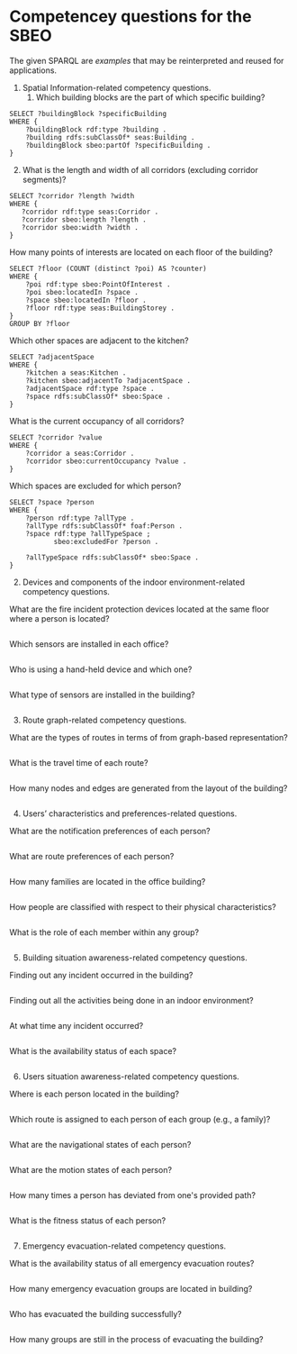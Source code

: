 # Competencey questions for the SBEO

The given SPARQL are _examples_ that may be reinterpreted and reused for applications.

1. Spatial Information-related competency questions.
	1. Which building blocks are the part of which specific building?   
```
SELECT ?buildingBlock ?specificBuilding
WHERE {
    ?buildingBlock rdf:type ?building .
    ?building rdfs:subClassOf* seas:Building .
    ?buildingBlock sbeo:partOf ?specificBuilding . 
}
```
2. What is the length and width of all corridors (excluding corridor segments)?  
 
 ```
SELECT ?corridor ?length ?width 
WHERE {
    ?corridor rdf:type seas:Corridor .
    ?corridor sbeo:length ?length . 
    ?corridor sbeo:width ?width . 
}
 ```
    
How many points of interests are located on each floor of the building?   
```
SELECT ?floor (COUNT (distinct ?poi) AS ?counter) 
WHERE {
    ?poi rdf:type sbeo:PointOfInterest .
    ?poi sbeo:locatedIn ?space . 
    ?space sbeo:locatedIn ?floor . 
    ?floor rdf:type seas:BuildingStorey .
}
GROUP BY ?floor 
```
    
Which other spaces are adjacent to the kitchen?   
```
SELECT ?adjacentSpace
WHERE {
    ?kitchen a seas:Kitchen .
    ?kitchen sbeo:adjacentTo ?adjacentSpace . 
    ?adjacentSpace rdf:type ?space . 
    ?space rdfs:subClassOf* sbeo:Space .
}
```

What is the current occupancy of all corridors?  
```
SELECT ?corridor ?value
WHERE {
    ?corridor a seas:Corridor .
    ?corridor sbeo:currentOccupancy ?value . 
}
```

Which spaces are excluded for which person?   
```
SELECT ?space ?person
WHERE {
    ?person rdf:type ?allType . 
    ?allType rdfs:subClassOf* foaf:Person . 
    ?space rdf:type ?allTypeSpace ;
           sbeo:excludedFor ?person . 

    ?allTypeSpace rdfs:subClassOf* sbeo:Space .
}
```





2. Devices and components of the indoor environment-related competency questions.

What are the fire incident protection devices located at the same floor where a person is located?  
```
```

Which sensors are installed in each office?   
```
```

Who is using a hand-held device and which one?  
```
```

What type of sensors are installed in the building?   
```
```




3. Route graph-related competency questions.

What are the types of routes in terms of from graph-based representation?   
```
```

What is the travel time of each route?   
```
```

How many nodes and edges are generated from the layout of the building?   
```
```




4. Users’ characteristics and preferences-related questions.

What are the notification preferences of each person?   
```
```

What are route preferences of each person?   
```
```

How many families are located in the office building?  
```
```

How people are classified with respect to their physical characteristics?   
```
```

What is the role of each member within any group?   
```
```





5. Building situation awareness-related competency questions.

Finding out any incident occurred in the building?   
```
```

Finding out all the activities being done in an indoor environment?   
```
```

At what time any incident occurred?   
```
```

What is the availability status of each space?   
```
```



6. Users situation awareness-related competency questions.

Where is each person located in the building?   
```
```

Which route is assigned to each person of each group (e.g., a family)?  
```
```

What are the navigational states of each person?  
```
```

What are the motion states of each person?  
```
```

How many times a person has deviated from one's provided path?   
```
```

What is the fitness status of each person?   
```
```





7. Emergency evacuation-related competency questions.

What is the availability status of all emergency evacuation routes?   
```
```

How many emergency evacuation groups are located in building?   
```
```

Who has evacuated the building successfully?   
```
```

How many groups are still in the process of evacuating the building?   
```
```

